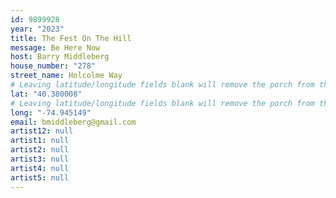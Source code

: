 ```yaml
---
id: 9899928
year: "2023"
title: The Fest On The Hill
message: Be Here Now
host: Barry Middleberg
house_number: "278"
street_name: Holcolme Way
# Leaving latitude/longitude fields blank will remove the porch from the Porchfest map.
lat: "40.380008"
# Leaving latitude/longitude fields blank will remove the porch from the Porchfest map.
long: "-74.945149"
email: bmiddleberg@gmail.com
artist12: null
artist1: null
artist2: null
artist3: null
artist4: null
artist5: null
---
```

